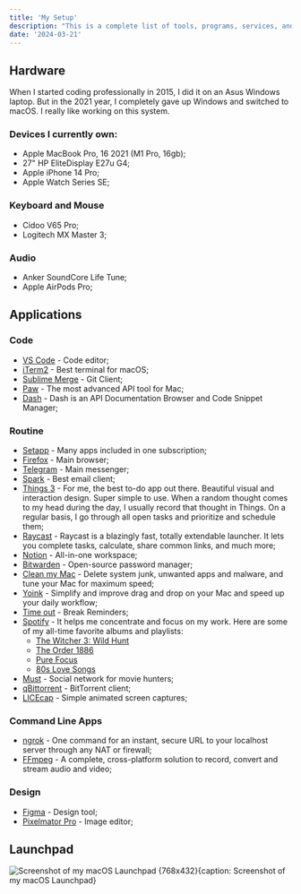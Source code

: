 ```yaml
---
title: 'My Setup'
description: "This is a complete list of tools, programs, services, and equipment that I use regularly. The list contains tools that I work with as a software developer, as well as tools that I use at home."
date: '2024-03-21'
---
```


## Hardware
When I started coding professionally in 2015, I did it on an Asus Windows laptop. But in the 2021 year, I completely gave up Windows and switched to macOS. I really like working on this system.

### Devices I currently own:
- Apple MacBook Pro, 16 2021 (M1 Pro, 16gb);
- 27" HP EliteDisplay E27u G4;
- Apple iPhone 14 Pro;
- Apple Watch Series SE;

### Keyboard and Mouse
- Cidoo V65 Pro;
- Logitech MX Master 3;

### Audio
- Anker SoundCore Life Tune;
- Apple AirPods Pro;

## Applications

### Code
- [VS Code](https://code.visualstudio.com) - Code editor;
- [iTerm2](https://iterm2.com) - Best terminal for macOS;
- [Sublime Merge](https://www.sublimemerge.com) - Git Client;
- [Paw](https://paw.cloud/) - The most advanced API tool for Mac;
- [Dash](https://kapeli.com/dash) - Dash is an API Documentation Browser and Code Snippet Manager;

### Routine
- [Setapp](https://setapp.com/uk) - Many apps included in one subscription;
- [Firefox](https://www.mozilla.org/en-US/firefox/new/) - Main browser;
- [Telegram](https://telegram.org) - Main messenger;
- [Spark](https://sparkmailapp.com) - Best email client;
- [Things 3](https://culturedcode.com/things/) - For me, the best to-do app out there. Beautiful visual and interaction design. Super simple to use. When a random thought comes to my head during the day, I usually record that thought in Things. On a regular basis, I go through all open tasks and prioritize and schedule them;
- [Raycast](https://www.raycast.com/) - Raycast is a blazingly fast, totally extendable launcher. It lets you complete tasks, calculate, share common links, and much more;
- [Notion](https://www.notion.so/) - All-in-one workspace;
- [Bitwarden](https://bitwarden.com/) - Open-source password manager;
- [Clean my Mac](https://cleanmymac.com/) - Delete system junk, unwanted apps and malware, and tune your Mac for maximum speed;
- [Yoink](https://www.yoink.app/) - Simplify and improve drag and drop on your Mac and speed up your daily workflow;
- [Time out](https://apps.apple.com/us/app/time-out-break-reminders/id402592703?) - Break Reminders;
- [Spotify](http://spotify.com/) - It helps me concentrate and focus on my work. Here are some of my all-time favorite albums and playlists:
  - [The Witcher 3: Wild Hunt](https://open.spotify.com/album/5GAHLnlyZGLpOSdYI1tQ3R?si=FuJG6N8ZStuxgquLUou4hw)
  - [The Order 1886](https://open.spotify.com/album/1IamuMB8i2g2vEJKNv7NFC?si=PR2212Q1QumijCuQaxtBig)
  - [Pure Focus](https://open.spotify.com/playlist/34QcxL5qjiCQQS2QxMYbOs?si=a97779c4a0404c2b)
  - [80s Love Songs](https://open.spotify.com/playlist/37i9dQZF1DXc3KygMa1OE7?si=ee952ba26d014b2f)
- [Must](https://mustapp.com) - Social network for movie hunters;
- [qBittorrent](https://www.qbittorrent.org) - BitTorrent client;
- [LICEcap](https://www.cockos.com/licecap/) - Simple animated screen captures;

### Command Line Apps
- [ngrok](https://ngrok.com/) - One command for an instant, secure URL to your localhost server through any NAT or firewall;
- [FFmpeg](https://www.ffmpeg.org/) - A complete, cross-platform solution to record, convert and stream audio and video;

### Design
- [Figma](https://www.figma.com/) - Design tool;
- [Pixelmator Pro](https://www.pixelmator.com/pro/) - Image editor;

## Launchpad
![Screenshot of my macOS Launchpad {768x432}{caption: Screenshot of my macOS Launchpad}](/content/uses/mac.jpg)
